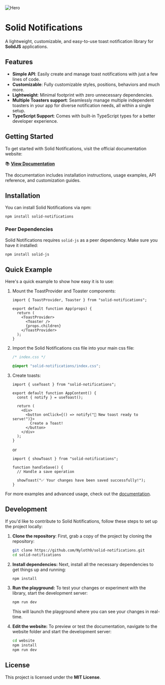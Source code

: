<img src="https://i.ibb.co/bMs3V1zs/Hero.jpg" alt="Hero" border="0" style="max-width: 750px;" />

# Solid Notifications

A lightweight, customizable, and easy-to-use toast notification library for **SolidJS** applications.

## Features

- **Simple API**: Easily create and manage toast notifications with just a few lines of code.
- **Customizable**: Fully customizable styles, positions, behaviors and much more.
- **Lightweight**: Minimal footprint with zero unnecessary dependencies.
- **Multiple Toasters support**: Seamlessly manage multiple independent toasters in your app for diverse notification needs, all within a single setup.
- **TypeScript Support**: Comes with built-in TypeScript types for a better developer experience.

## Getting Started

To get started with Solid Notifications, visit the official documentation website:

📚 **[View Documentation](https://solid-notifications.vercel.app/)**

The documentation includes installation instructions, usage examples, API reference, and customization guides.

## Installation

You can install Solid Notifications via npm:

```bash
npm install solid-notifications
```

### Peer Dependencies

Solid Notifications requires `solid-js` as a peer dependency. Make sure you have it installed:

```bash
npm install solid-js
```

## Quick Example

Here's a quick example to show how easy it is to use:

1. Mount the ToastProvider and Toaster components:

   ```tsx
   import { ToastProvider, Toaster } from "solid-notifications";

   export default function App(props) {
     return (
       <ToastProvider>
         <Toaster />
         {props.children}
       </ToastProvider>
     );
   }
   ```

2. Import the Solid Notifications css file into your main css file:

   ```css
   /* index.css */

   @import "solid-notifications/index.css";
   ```

3. Create toasts:

   ```tsx
   import { useToast } from "solid-notifications";

   export default function AppContent() {
     const { notify } = useToast();

     return (
       <div>
         <button onClick={() => notify("🚀 New toast ready to serve!")}>
           Create a Toast!
         </button>
       </div>
     );
   }
   ```

   or

   ```tsx
   import { showToast } from "solid-notifications";

   function handleSave() {
     // Handle a save operation

     showToast("✅ Your changes have been saved successfully!");
   }
   ```

For more examples and advanced usage, check out the [documentation](https://solid-notifications.vercel.app/).

## Development

If you'd like to contribute to Solid Notifications, follow these steps to set up the project locally:

1. **Clone the repository**:
   First, grab a copy of the project by cloning the repository:

   ```bash
   git clone https://github.com/Nyloth9/solid-notifications.git
   cd solid-notifications
   ```

2. **Install dependencies:** Next, install all the necessary dependencies to get things up and running:

   ```bash
   npm install
   ```

3. **Run the playground:** To test your changes or experiment with the library, start the development server:

   ```bash
   npm run dev
   ```

   This will launch the playground where you can see your changes in real-time.

4. **Edit the website:** To preview or test the documentation, navigate to the website folder and start the development server:

   ```bash
   cd website
   npm install
   npm run dev
   ```

## License

This project is licensed under the **MIT License**.
